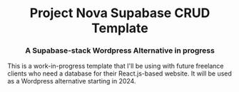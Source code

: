 ﻿<h1 align="center">Project Nova Supabase CRUD Template</h1>
<h3 align="center">A Supabase-stack Wordpress Alternative in progress</h3>

<p>This is a work-in-progress template that I'll be using with future freelance clients who need a database for their React.js-based website. It will be used as a Wordpress alternative starting in 2024.</p>
